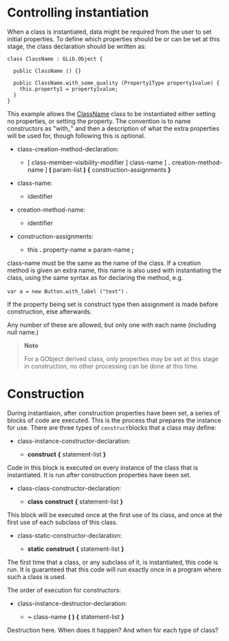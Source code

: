 

Controlling instantiation
=========================

When a class is instantiated, data might be required from the user to set initial properties. To define which properties should be or can be set at this stage, the class declaration should be written as:

```vala
class ClassName : GLib.Object {

  public ClassName () {}

  public ClassName.with_some_quality (Property1Type property1value) {
    this.property1 = property1value;
  }
}
```

This example allows the [ClassName](http://wiki.gnome.org/action/show/Projects/Vala/Manual/Export/ClassName#) class to be instantiated either setting no properties, or setting the property. The convention is to name constructors as "with\_" and then a description of what the extra properties will be used for, though following this is optional.

-   class-creation-method-declaration:

    -   [ class-member-visibility-modifier ] class-name [ **.** creation-method-name ] **(** param-list **)** **{** construction-assignments **}**


-   class-name:

    -   identifier

-   creation-method-name:

    -   identifier

-   construction-assignments:

    -   this **.** property-name **=** param-name **;**

class-name must be the same as the name of the class. If a creation method is given an extra name, this name is also used with instantiating the class, using the same syntax as for declaring the method, e.g.

`var a = new Button.with_label ("text")` .

If the property being set is construct type then assignment is made before construction, else afterwards.

Any number of these are allowed, but only one with each name (including null name.)

> **Note**
>
> For a GObject derived class, only properties may be set at this stage in construction, no other processing can be done at this time.

Construction
======

During instantiaion, after construction properties have been set, a series of blocks of code are executed. This is the process that prepares the instance for use. There are three types of `construct`blocks that a class may define:

-   class-instance-constructor-declaration:

    -   **construct** **{** statement-list **}**

Code in this block is executed on every instance of the class that is instantiated. It is run after construction properties have been set.

-   class-class-constructor-declaration:

    -   **class** **construct** **{** statement-list **}**

This block will be executed once at the first use of its class, and once at the first use of each subclass of this class.

-   class-static-constructor-declaration:

    -   **static** **construct** **{** statement-list **}**

The first time that a class, or any subclass of it, is instantiated,
this code is run. It is guaranteed that this code will run exactly once in a program where such a class is used.

The order of execution for constructors:

-   class-instance-destructor-declaration:

    -   **\~** class-name **(** **)** **{** statement-list **}**

Destruction here. When does it happen? And when for each type of class?

